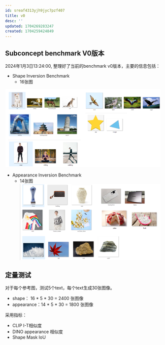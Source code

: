 ```yaml
---
id: sreaf4313yjh9jyc7pzf407
title: v0
desc: ''
updated: 1704269283247
created: 1704259424849
---
```


## Subconcept benchmark V0版本

2024年1月3日13:24:00, 整理好了当前的benchmark v0版本，主要的信息包括：

* Shape Inversion Benchmark
  * 16张图

![图 2](assets/images/0b869cce4ef46e5adbab9cd64d2bc8ea438f0bc7873952a49b932223aa5359c0.png)  


* Appearance Inversion Benchmark
  * 14张图
![图 3](assets/images/32d4250c959b51d6f0cc6c1e2afbc2d879dd3202e7b98842e65d614e5d5e27bf.png)  






## 定量测试

对于每个参考图，测试5个text，每个text生成30张图像。
* shape： 16 \* 5 \* 30 = 2400 张图像
* appearance：14 \* 5 \* 30 = 1800 张图像

采用指标：

* CLIP I-T相似度
* DINO appearance 相似度
* Shape Mask IoU





